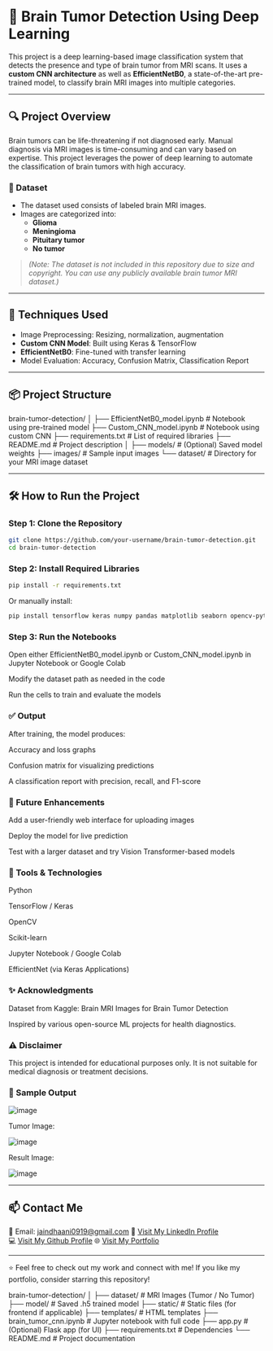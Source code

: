 # 🧠 Brain Tumor Detection Using Deep Learning

This project is a deep learning-based image classification system that detects the presence and type of brain tumor from MRI scans. It uses a **custom CNN architecture** as well as **EfficientNetB0**, a state-of-the-art pre-trained model, to classify brain MRI images into multiple categories.

---

## 🔍 Project Overview

Brain tumors can be life-threatening if not diagnosed early. Manual diagnosis via MRI images is time-consuming and can vary based on expertise. This project leverages the power of deep learning to automate the classification of brain tumors with high accuracy.

### 📂 Dataset
- The dataset used consists of labeled brain MRI images.
- Images are categorized into:
  - **Glioma**
  - **Meningioma**
  - **Pituitary tumor**
  - **No tumor**

> *(Note: The dataset is not included in this repository due to size and copyright. You can use any publicly available brain tumor MRI dataset.)*

---

## 🧠 Techniques Used

- Image Preprocessing: Resizing, normalization, augmentation
- **Custom CNN Model**: Built using Keras & TensorFlow
- **EfficientNetB0**: Fine-tuned with transfer learning
- Model Evaluation: Accuracy, Confusion Matrix, Classification Report

---

## 📦 Project Structure
brain-tumor-detection/
│
├── EfficientNetB0_model.ipynb       # Notebook using pre-trained model
├── Custom_CNN_model.ipynb           # Notebook using custom CNN
├── requirements.txt                 # List of required libraries
├── README.md                        # Project description
│
├── models/                          # (Optional) Saved model weights
├── images/                          # Sample input images
└── dataset/                         # Directory for your MRI image dataset


---

## 🛠️ How to Run the Project

### Step 1: Clone the Repository

```bash
git clone https://github.com/your-username/brain-tumor-detection.git
cd brain-tumor-detection
```
### Step 2: Install Required Libraries
```bash
pip install -r requirements.txt
```
Or manually install:
```bash
pip install tensorflow keras numpy pandas matplotlib seaborn opencv-python scikit-learn
```
### Step 3: Run the Notebooks
Open either EfficientNetB0_model.ipynb or Custom_CNN_model.ipynb in Jupyter Notebook or Google Colab

Modify the dataset path as needed in the code

Run the cells to train and evaluate the models

### ✅ Output
After training, the model produces:

Accuracy and loss graphs

Confusion matrix for visualizing predictions

A classification report with precision, recall, and F1-score


### 🚀 Future Enhancements
Add a user-friendly web interface for uploading images

Deploy the model for live prediction

Test with a larger dataset and try Vision Transformer-based models

### 🧰 Tools & Technologies
Python

TensorFlow / Keras

OpenCV

Scikit-learn

Jupyter Notebook / Google Colab

EfficientNet (via Keras Applications)

### ✨ Acknowledgments
Dataset from Kaggle: Brain MRI Images for Brain Tumor Detection

Inspired by various open-source ML projects for health diagnostics.


### ⚠️ Disclaimer
This project is intended for educational purposes only. It is not suitable for medical diagnosis or treatment decisions.


### 📸 Sample Output

![image](https://github.com/user-attachments/assets/98f3b29e-8a2a-4028-957d-7c1818805dcb)

Tumor Image:

![image](https://github.com/user-attachments/assets/e4b2069e-8a58-49f4-815f-d4a57be9671f)

Result Image:

![image](https://github.com/user-attachments/assets/07ea7b7f-02e7-402d-a360-62efb779c2b0)

--------

## 📫 Contact Me  
📧 Email: jaindhaani0919@gmail.com
💼 [Visit My LinkedIn Profile](www.linkedin.com/in/dhaani-jain-09b9482a0)  
💻 [Visit My Github Profile](https://github.com/kaanchiiii)
🌐 [Visit My Portfolio](https://kaanchiiii.github.io/Portfolio/)  

---

⭐ Feel free to check out my work and connect with me! If you like my portfolio, consider starring this repository!



brain-tumor-detection/ │ ├── dataset/ # MRI Images (Tumor / No Tumor) ├── model/ # Saved .h5 trained model ├── static/ # Static files (for frontend if applicable) ├── templates/ # HTML templates ├── brain_tumor_cnn.ipynb # Jupyter notebook with full code ├── app.py # (Optional) Flask app (for UI) ├── requirements.txt # Dependencies └── README.md # Project documentation
